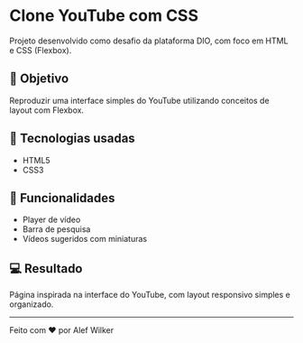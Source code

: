 # Clone YouTube com CSS

Projeto desenvolvido como desafio da plataforma DIO, com foco em HTML e CSS (Flexbox).

## 🎯 Objetivo
Reproduzir uma interface simples do YouTube utilizando conceitos de layout com Flexbox.

## 🔧 Tecnologias usadas
- HTML5
- CSS3

## 🧪 Funcionalidades
- Player de vídeo
- Barra de pesquisa
- Vídeos sugeridos com miniaturas

## 💻 Resultado
Página inspirada na interface do YouTube, com layout responsivo simples e organizado.

---

Feito com ❤️ por Alef Wilker
